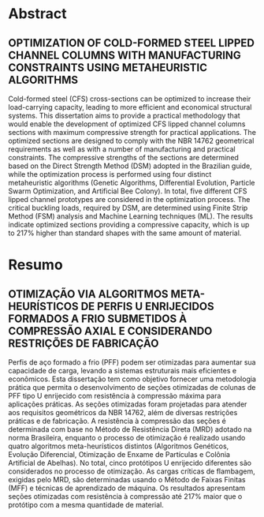 # Abstract
## OPTIMIZATION OF COLD-FORMED STEEL LIPPED CHANNEL COLUMNS WITH MANUFACTURING CONSTRAINTS USING METAHEURISTIC ALGORITHMS

Cold-formed steel (CFS) cross-sections can be optimized to increase their load-carrying capacity, leading to more efficient and economical structural systems. This dissertation aims to provide a practical methodology that would enable the development of optimized CFS lipped channel columns sections with maximum compressive strength for practical applications. The optimized sections are designed to comply with the NBR 14762 geometrical requirements as well as with a number of manufacturing and practical constraints. The compressive strengths of the sections are determined based on the Direct Strength Method (DSM) adopted in the Brazilian guide, while the optimization process is performed using four distinct metaheuristic algorithms (Genetic Algorithms, Differential Evolution, Particle Swarm Optimization, and Artificial Bee Colony). In total, five different CFS lipped channel prototypes are considered in the optimization process. The critical buckling loads, required by DSM, are determined using Finite Strip Method (FSM) analysis and Machine Learning techniques (ML). The results indicate optimized sections providing a compressive capacity, which is up to 217% higher than standard shapes with the same amount of material.

# Resumo
## OTIMIZAÇÃO VIA ALGORITMOS META-HEURÍSTICOS DE PERFIS U ENRIJECIDOS FORMADOS A FRIO SUBMETIDOS À COMPRESSÃO AXIAL E CONSIDERANDO RESTRIÇÕES DE FABRICAÇÃO 

Perfis de aço formado a frio (PFF) podem ser otimizadas para aumentar sua capacidade de carga, levando a sistemas estruturais mais eficientes e econômicos. Esta dissertação tem como objetivo fornecer uma metodologia prática que permita o desenvolvimento de seções otimizadas de colunas de PFF tipo U enrijecido com resistência à compressão máxima para aplicações práticas. As seções otimizadas foram projetadas para atender aos requisitos geométricos da NBR 14762, além de diversas restrições práticas e de fabricação. A resistência à compressão das seções é determinada com base no Método de Resistência Direta (MRD) adotado na norma Brasileira, enquanto o processo de otimização é realizado usando quatro algoritmos meta-heurísticos distintos (Algoritmos Genéticos, Evolução Diferencial, Otimização de Enxame de Partículas e Colônia Artificial de Abelhas). No total, cinco protótipos U enrijecido diferentes são considerados no processo de otimização. As cargas críticas de flambagem, exigidas pelo MRD, são determinadas usando o Método de Faixas Finitas (MFF) e técnicas de aprendizado de máquina. Os resultados apresentam seções otimizadas com resistência à compressão até 217% maior que o protótipo com a mesma quantidade de material.
